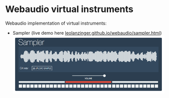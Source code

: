 # Webaudio virtual instruments
Webaudio implementation of virtual instruments:
- Sampler (live demo here [leolanzinger.github.io/webaudio/sampler.html](leolanzinger.github.io/webaudio/sampler.html))
![alt text](https://github.com/leolanzinger/webaudio/blob/master/assets/screenshots/sampler.png "Sampler")
